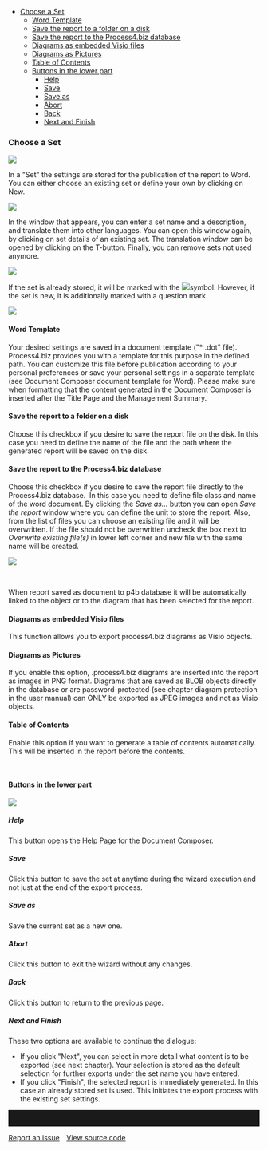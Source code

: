 -   [Choose a Set](#choose-a-set)
    -   [Word Template](#word-template)
    -   [Save the report to a folder on a disk](#save-the-report-to-a-folder-on-a-disk)
    -   [Save the report to the Process4.biz database](#save-the-report-to-the-process4biz-database)
    -   [Diagrams as embedded Visio files](#diagrams-as-embedded-visio-files)
    -   [Diagrams as Pictures](#diagrams-as-pictures)
    -   [Table of Contents](#table-of-contents)
    -   [Buttons in the lower part](#buttons-in-the-lower-part)
        -   [Help](#help)
        -   [Save](#save)
        -   [Save as](#saveas)
        -   [Abort](#abort)
        -   [Back](#back)
        -   [Next and Finish](#next-and-finish)

### Choose a Set
![](//images.ctfassets.net/utx1h0gfm1om/5wmIco9otiyQWIOoqcwMcy/3304a59f88ef657184cb064c099d1aad/329515.png)

In a "Set" the settings are stored for the publication of the report to
Word. You can either choose an existing set or define your own by
clicking on New.

![](//images.ctfassets.net/utx1h0gfm1om/5SgFvnIgfe6Aqiak6cYMSs/7a94121ea4df39ad784d5b4b3babe1e3/329383.png)

In the window that appears, you can enter a set name and a description,
and translate them into other languages. You can open this window again,
by clicking on set details of an existing set. The translation window
can be opened by clicking on the T-button. Finally, you can remove sets
not used anymore. 

![](//images.ctfassets.net/utx1h0gfm1om/7u3LrIPuUgM6oeUAyIYi8g/94a03b7db03ac9c6a0142aaeb9738a27/329347.png)

If the set is already stored, it will be marked with the
![](//images.ctfassets.net/utx1h0gfm1om/2Yeigx3wkUgAioiY66O4eY/78d82ae086543c88587933b75dd9444e/329357.png)symbol. However, if the set is new, it
is additionally marked with a question mark.

![](//images.ctfassets.net/utx1h0gfm1om/5r33rXkIpysKsI44qc0muu/60e62e5297ab03b8c45e3527de9323f6/329353.png)


#### Word Template

Your desired settings are saved in a document template ("\* .dot" file).
Process4.biz provides you with a template for this purpose in the
defined path. You can customize this file before publication according
to your personal preferences or save your personal settings in a
separate template (see Document Composer document template for
Word). Please make sure when formatting that the content generated in
the Document Composer is inserted after the Title Page and the
Management Summary.

#### Save the report to a folder on a disk

Choose this checkbox if you desire to save the report file on the disk.
In this case you need to define the name of the file and the path where
the generated report will be saved on the disk.

#### Save the report to the Process4.biz database

Choose this checkbox if you desire to save the report file directly to
the Process4.biz database.  In this case you need to define file class
and name of the word document. By clicking the *Save as...* button you
can open *Save the report* window where you can define the unit to store
the report. Also, from the list of files you can choose an existing file
and it will be overwritten. If the file should not be overwritten
uncheck the box next to *Overwrite existing file(s)* in lower left
corner and new file with the same name will be created. 

*![](//images.ctfassets.net/utx1h0gfm1om/689hOgbDQASUSYe0E4yuIM/a812b475067f6da161426c73aa527466/329405.png)*

 
<div class="info">
When report saved as document to p4b database it will be automatically
linked to the object or to the diagram that has been selected for the
report.
  </div>

#### Diagrams as embedded Visio files

This function allows you to export process4.biz diagrams as Visio
objects.

#### Diagrams as Pictures

If you enable this option, .process4.biz diagrams are inserted into the
report as images in PNG format. Diagrams that are saved as BLOB objects
directly in the database or are password-protected (see chapter diagram
protection in the user manual) can ONLY be exported as JPEG images and
not as Visio objects.

#### Table of Contents

Enable this option if you want to generate a table of contents
automatically. This will be inserted in the report before the contents.

 

#### Buttons in the lower part

![](//images.ctfassets.net/utx1h0gfm1om/3L4f5YLeowoc0Ci4W8cq8o/112c6cd26ef61a1ba0fb750c21f8b3ee/329363.png)

##### Help

This button opens the Help Page for the Document Composer.

##### Save

Click this button to save the set at anytime during the wizard execution
and not just at the end of the export process.

##### Save as

Save the current set as a new one.

##### Abort

Click this button to exit the wizard without any changes.

##### Back

Click this button to return to the previous page.

##### Next and Finish

These two options are available to continue the dialogue:

-   If you click "Next", you can select in more detail what content is
    to be exported (see next chapter). Your selection is stored as the
    default selection for further exports under the set name you have
    entered.
-   If you click "Finish", the selected report is immediately generated.
    In this case an already stored set is used. This initiates the
    export process with the existing set settings.

<hr style="padding-top:2rem" />
<a href="https://github.com/process4/docs/issues" target="_blank" class="bgw btn btn-primary btn-lg shadow-sm">Report an issue</a>
<a href="https://github.com/process4/docs" target="_blank" class="bgw btn btn-primary btn-lg shadow-sm" style="margin-left:10px;">View source code</a>